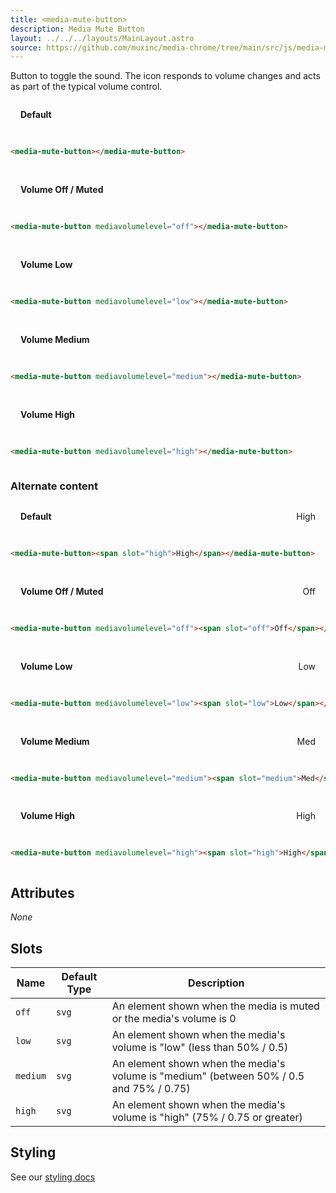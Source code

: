 ```yaml
---
title: <media-mute-button>
description: Media Mute Button
layout: ../../../layouts/MainLayout.astro
source: https://github.com/muxinc/media-chrome/tree/main/src/js/media-mute-button.js
---
```


Button to toggle the sound. The icon responds to volume changes and acts as part of the typical volume control.

<style>
.grid {
  display: grid;
  grid-template-columns: repeat(auto-fit, minmax(250px, 1fr));
  grid-gap: 1rem;
}
.grid p {
  display: flex;
  justify-content: space-between;
  align-items: center;
  margin-inline: 1rem;
}
.grid pre {
  margin-top: 0 !important;
}
</style>

<div class="grid">

**Default**
<media-mute-button></media-mute-button>

```html
<media-mute-button></media-mute-button>
```

**Volume Off / Muted**
<media-mute-button mediavolumelevel="off"></media-mute-button>

```html
<media-mute-button mediavolumelevel="off"></media-mute-button>
```

**Volume Low**
<media-mute-button mediavolumelevel="low"></media-mute-button>

```html
<media-mute-button mediavolumelevel="low"></media-mute-button>
```

**Volume Medium**
<media-mute-button mediavolumelevel="medium"></media-mute-button>

```html
<media-mute-button mediavolumelevel="medium"></media-mute-button>
```

**Volume High**
<media-mute-button mediavolumelevel="high"></media-mute-button>

```html
<media-mute-button mediavolumelevel="high"></media-mute-button>
```

</div>


<h3>Alternate content</h3>

<div class="grid">

**Default**
<media-mute-button><span slot="high">High</span></media-mute-button>

```html
<media-mute-button><span slot="high">High</span></media-mute-button>
```

**Volume Off / Muted**
<media-mute-button mediavolumelevel="off"><span slot="off">Off</span></media-mute-button>

```html
<media-mute-button mediavolumelevel="off"><span slot="off">Off</span></media-mute-button>
```

**Volume Low**
<media-mute-button mediavolumelevel="low"><span slot="low">Low</span></media-mute-button>

```html
<media-mute-button mediavolumelevel="low"><span slot="low">Low</span></media-mute-button>
```

**Volume Medium**
<media-mute-button mediavolumelevel="medium"><span slot="medium">Med</span></media-mute-button>

```html
<media-mute-button mediavolumelevel="medium"><span slot="medium">Med</span></media-mute-button>
```

**Volume High**
<media-mute-button mediavolumelevel="high"><span slot="high">High</span></media-mute-button>

```html
<media-mute-button mediavolumelevel="high"><span slot="high">High</span></media-mute-button>
```

</div>

## Attributes

_None_

## Slots

| Name     | Default Type | Description                                                                             |
| -------- | ------------ | --------------------------------------------------------------------------------------- |
| `off`    | `svg`        | An element shown when the media is muted or the media's volume is 0                     |
| `low`    | `svg`        | An element shown when the media's volume is "low" (less than 50% / 0.5)                 |
| `medium` | `svg`        | An element shown when the media's volume is "medium" (between 50% / 0.5 and 75% / 0.75) |
| `high`   | `svg`        | An element shown when the media's volume is "high" (75% / 0.75 or greater)              |


## Styling

See our [styling docs](./styling#Buttons)
